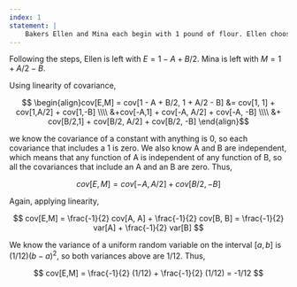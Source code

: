 ```yaml
---
index: 1
statement: |
    Bakers Ellen and Mina each begin with 1 pound of flour. Ellen chooses a quantity A at random from a uniform distribution on $[0,1]$. Ellen gives $A/2$ to Mina and uses $A/2$ to bake a cake. Mina chooses a quantity B at random from a uniform distribution on $[0,1]$ (A and B are independent). Mina gives $B/2$ to Ellen and uses $B/2$ to bake a cake. Let E be the amount of flour Ellen is left with at the end and let M be the amount of flour Mina is left with at the end. Compute $cov[E,M]$
---
```

Following the steps, Ellen is left with $E = 1 - A + B/2$. Mina is left with $M = 1 + A/2 - B$.

Using linearity of covariance,

$$
\begin{align}cov[E,M] = cov[1 - A + B/2, 1 + A/2 - B] &= cov[1, 1] + cov[1,A/2] + cov[1,-B] \\\\ &+cov[-A,1] + cov[-A, A/2] + cov[-A, -B] \\\\ &+ cov[B/2,1] + cov[B/2, A/2] + cov[B/2, -B]
\end{align}$$

we know the covariance of a constant with anything is 0, so each covariance that includes a 1 is zero. We also know A and B are independent, which means that any function of A is independent of any function of B, so all the covariances that include an A and an B are zero. Thus,

$$
cov[E,M] =  cov[-A, A/2] + cov[B/2, -B]
$$

Again, applying linearity,

$$
cov[E,M] =  \frac{-1}{2} cov[A, A] + \frac{-1}{2} cov[B, B] =  \frac{-1}{2} var[A] + \frac{-1}{2} var[B]
$$

We know the variance of a uniform random variable on the interval $[a,b]$ is $(1/12)(b-a)^2$, so both variances above are $1/12$.  Thus,

$$
cov[E,M] =  \frac{-1}{2} (1/12) + \frac{-1}{2} (1/12) = -1/12
$$
